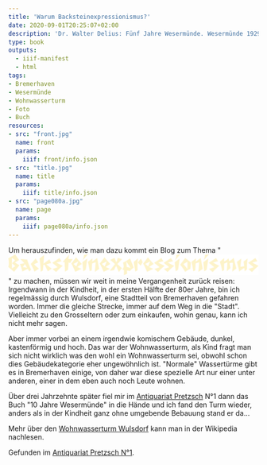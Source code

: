 ```yaml
---
title: 'Warum Backsteinexpressionismus?'
date: 2020-09-01T20:25:07+02:00
description: 'Dr. Walter Delius: Fünf Jahre Wesermünde. Wesermünde 1929. <a class="worldcat" href="http://www.worldcat.org/oclc/257313922">&nbsp;</a>'
type: book
outputs:
  - iiif-manifest
  - html
tags:
- Bremerhaven
- Wesermünde
- Wohnwasserturm
- Foto
- Buch
resources:
- src: "front.jpg"
  name: front
  params:
    iiif: front/info.json
- src: "title.jpg"
  name: title
  params:
    iiif: title/info.json
- src: "page080a.jpg"
  name: page
  params:
    iiif: page080a/info.json
---
```


Um herauszufinden, wie man dazu kommt ein Blog zum Thema "<img src="/images/header.svg" alt="Backsteinexpressionismus" class="inline-title">" zu machen, müssen wir weit in meine Vergangenheit zurück reisen:
Irgendwann in der Kindheit, in der ersten Hälfte der 80er Jahre, bin ich regelmässig durch Wulsdorf, eine Stadtteil von Bremerhaven gefahren worden. Immer die gleiche Strecke, immer auf dem Weg in die "Stadt". Vielleicht zu den Grosseltern oder zum einkaufen, wohin genau, kann ich nicht mehr sagen.

<!--more-->

Aber immer vorbei an einem irgendwie komischem Gebäude, dunkel, kastenförmig und hoch. Das war der Wohnwasserturm, als Kind fragt man sich nicht wirklich was den wohl ein Wohnwasserturm sei, obwohl schon dies Gebäudekategorie eher ungewöhnlich ist. "Normale" Wassertürme gibt es in Bremerhaven einige, von daher war diese spezielle Art nur einer unter anderen, einer in dem eben auch noch Leute wohnen.

Über drei Jahrzehnte später fiel mir im [Antiquariat Pretzsch](https://antiquariat-pretzsch.de/) N°1 dann das Buch "10 Jahre Wesermünde" in die Hände und ich fand den Turm wieder, anders als in der Kindheit ganz ohne umgebende Bebauung stand er da...

Mehr über den [Wohnwasserturm Wulsdorf](https://de.wikipedia.org/wiki/Wohnwasserturm_Wulsdorf) kann man in der Wikipedia nachlesen.

<div class="source">Gefunden im <a href="https://antiquariat-pretzsch.de/">Antiquariat Pretzsch N°1</a>.</div>
